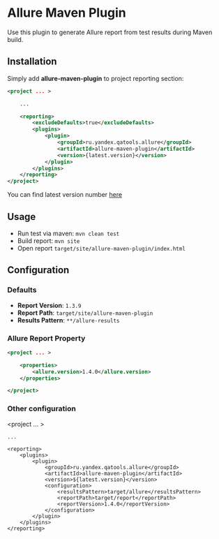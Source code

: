 # Allure Maven Plugin 
Use this plugin to generate Allure report from test results during Maven build.

## Installation
Simply add **allure-maven-plugin** to project reporting section: 

```xml
<project ... >

    ...

    <reporting>
        <excludeDefaults>true</excludeDefaults>
        <plugins>
            <plugin>
                <groupId>ru.yandex.qatools.allure</groupId>
                <artifactId>allure-maven-plugin</artifactId>
                <version>{latest.version}</version>
            </plugin>
        </plugins>
    </reporting>
</project>
```
You can find latest version number [here](https://github.com/allure-framework/allure-maven-plugin/releases/latest)

## Usage 

* Run test via maven: `mvn clean test`
* Build report: `mvn site`
* Open report `target/site/allure-maven-plugin/index.html`

## Configuration
### Defaults
 * **Report Version**: `1.3.9`
 * **Report Path**: `target/site/allure-maven-plugin`
 * **Results Pattern**: `**/allure-results`
 
### Allure Report Property

```xml
<project ... >

    <properties>
        <allure.version>1.4.0</allure.version>
    </properties>

</project>

```

### Other configuration

<project ... >

    ...

    <reporting>
        <plugins>
            <plugin>
                <groupId>ru.yandex.qatools.allure</groupId>
                <artifactId>allure-maven-plugin</artifactId>
                <version>${latest.version}</version>
                <configuration>
                    <resultsPattern>target/allure</resultsPattern>
                    <reportPath>target/report</reportPath>
                    <reportVersion>1.4.0</reportVersion>
                </configuration>
            </plugin>
        </plugins>
    </reporting>
</project>
